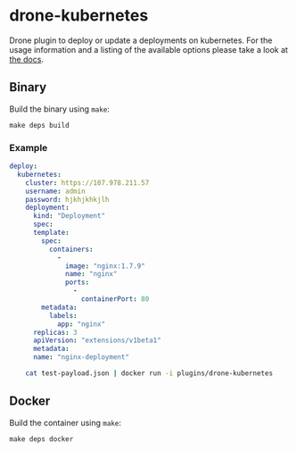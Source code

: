 # drone-kubernetes

Drone plugin to deploy or update a deployments on kubernetes. For the usage information and a listing of the available options please take a look at [the docs](DOCS.md).

## Binary

Build the binary using `make`:

```
make deps build
```

### Example
```yaml
deploy:
  kubernetes:
    cluster: https://107.978.211.57
    username: admin
    password: hjkhjkhkjlh
    deployment:
      kind: "Deployment"
      spec:
      template:
        spec:
          containers:
            -
              image: "nginx:1.7.9"
              name: "nginx"
              ports:
                -
                  containerPort: 80
        metadata:
          labels:
            app: "nginx"
      replicas: 3
      apiVersion: "extensions/v1beta1"
      metadata:
      name: "nginx-deployment"

```
```sh
    cat test-payload.json | docker run -i plugins/drone-kubernetes
```

## Docker

Build the container using `make`:

```
make deps docker
```

